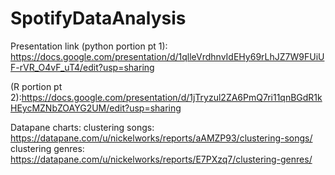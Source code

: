 # SpotifyDataAnalysis

Presentation link 
(python portion pt 1): https://docs.google.com/presentation/d/1qlleVrdhnvIdEHy69rLhJZ7W9FUiUF-rVR_O4vF_uT4/edit?usp=sharing

(R portion pt 2):https://docs.google.com/presentation/d/1jTryzul2ZA6PmQ7ri11qnBGdR1kHEycMZNbZOAYG2UM/edit?usp=sharing

Datapane charts: 
clustering songs: https://datapane.com/u/nickelworks/reports/aAMZP93/clustering-songs/
clustering genres: https://datapane.com/u/nickelworks/reports/E7PXzq7/clustering-genres/
